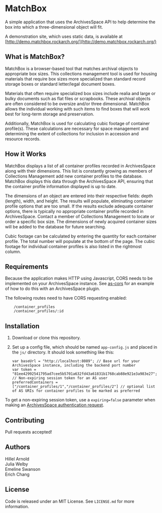 # MatchBox
A simple application that uses the ArchivesSpace API to help determine the box into which a three-dimensional object will fit.

A demonstration site, which uses static data, is available at [http://demo.matchbox.rockarch.org/](http://demo.matchbox.rockarch.org/)

## What is MatchBox?

MatchBox is a browser-based tool that matches archival objects to appropriate box sizes. This collections management tool is used for housing materials that require box sizes more specialized than standard record storage boxes or standard letter/legal document boxes.

Materials that often require specialized box sizes include realia and large or bulky documents such as flat files or scrapbooks. These archival objects are often considered to be oversize and/or three dimensional. MatchBox allows the individual working with such items to find boxes that will work best for long-term storage and preservation.  

Additionally, MatchBox is used for calculating cubic footage of container profile(s). These calculations are necessary for space management and determining the extent of collections for inclusion in accession and resource records.

## How it Works
MatchBox displays a list of all container profiles recorded in ArchivesSpace along with their dimensions. This list is constantly growing as members of Collections Management add new container profiles to the database. MatchBox displays this data through the ArchivesSpace API, ensuring that the container profile information displayed is up to date.

The dimensions of an object are entered into their respective fields: depth (length), width, and height. The results will populate, eliminating container profile options that are too small. If the results exclude adequate container options, there is typically no appropriate container profile recorded in ArchivesSpace. Contact a member of Collections Management to locate or order a specific box size. The dimensions of newly acquired container sizes will be added to the database for future searching.

Cubic footage can be calculated by entering the quantity for each container profile. The total number will populate at the bottom of the page. The cubic footage for individual container profiles is also listed in the rightmost column.

## Requirements

Because the application makes HTTP using Javascript, CORS needs to be implemented on your ArchivesSpace instance. See [as-cors](https://github.com/RockefellerArchiveCenter/as-cors) for an example of how to do this with an ArchivesSpace plugin.

The following routes need to have CORS requesting enabled:

        /container_profiles  
        /container_profiles/:id

## Installation

1.  Download or clone this repository.

2.  Set up a config file, which should be named `app-config.js` and placed in the `js/` directory. It should look something like this:

        var baseUrl = "http://localhost:8089"; // Base url for your ArchivesSpace instance, including the backend port number
        var token = "81ee42992541795ad7cee5b5701a632fd43a61831b1768cab88e921e3a983e27"; // Non-expiring session token for an AS user
        preferredContainers = ["/container_profiles/1","/container_profiles/2"] // optional list of AS URIs for container profiles to be marked as preferred

To get a non-expiring session token, use a `expiring=false` parameter when making an [ArchivesSpace authentication request](http://archivesspace.github.io/archivesspace/api/#authentication).

## Contributing

Pull requests accepted!

## Authors

Hillel Arnold  
Julia Welby  
Emeline Swanson  
Erich Chang

## License

Code is released under an MIT License. See `LICENSE.md` for more information.
